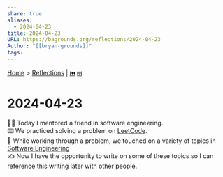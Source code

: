 ```yaml
---  
share: true  
aliases:  
  - 2024-04-23  
title: 2024-04-23  
URL: https://bagrounds.org/reflections/2024-04-23  
Author: "[[bryan-grounds]]"  
tags:   
---  
```

[Home](../index.md) > [Reflections](./index.md) | [⏮️](./2024-04-21.md) [⏭️](./2024-04-28.md)  
# 2024-04-23  
🧑‍🏫 Today I mentored a friend in software engineering.  
⌨️ We practiced solving a problem on [LeetCode](https://leetcode.com).  
🤹 While working through a problem, we touched on a variety of topics in [Software Engineering](../topics/software-engineering.md)  
✍️ Now I have the opportunity to write on some of these topics so I can reference this writing later with other people.  

